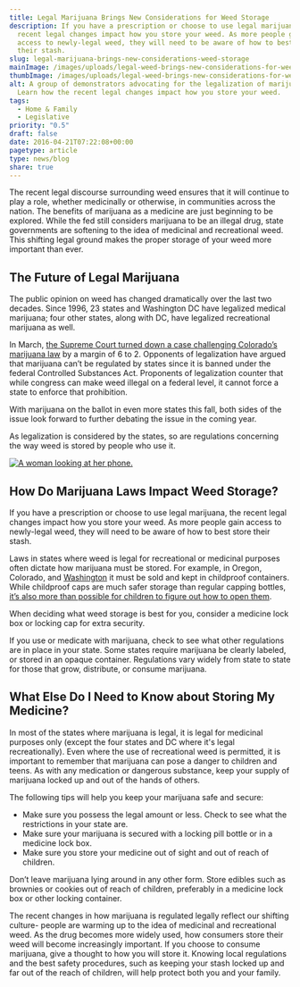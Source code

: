 ```yaml
---
title: Legal Marijuana Brings New Considerations for Weed Storage
description: If you have a prescription or choose to use legal marijuana, the
  recent legal changes impact how you store your weed. As more people gain
  access to newly-legal weed, they will need to be aware of how to best store
  their stash.
slug: legal-marijuana-brings-new-considerations-weed-storage
mainImage: /images/uploads/legal-weed-brings-new-considerations-for-weed-storage.jpg
thumbImage: /images/uploads/legal-weed-brings-new-considerations-for-weed-storage.jpg
alt: A group of demonstrators advocating for the legalization of marijuana.
  Learn how the recent legal changes impact how you store your weed.
tags:
  - Home & Family
  - Legislative
priority: "0.5"
draft: false
date: 2016-04-21T07:22:08+00:00
pagetype: article
type: news/blog
share: true
---
```

The recent legal discourse surrounding weed ensures that it will continue to play a role, whether medicinally or otherwise, in communities across the nation. The benefits of marijuana as a medicine are just beginning to be explored. While the fed still considers marijuana to be an illegal drug, state governments are softening to the idea of medicinal and recreational weed. This shifting legal ground makes the proper storage of your weed more important than ever.

## The Future of Legal Marijuana

The public opinion on weed has changed dramatically over the last two decades. Since 1996, 23 states and Washington DC have legalized medical marijuana; four other states, along with DC, have legalized recreational marijuana as well.

In March, [the Supreme Court turned down a case challenging Colorado’s marijuana law](https://www.washingtonpost.com/news/wonk/wp/2016/03/21/what-todays-supreme-court-decision-means-for-the-future-of-legal-weed/) by a margin of 6 to 2. Opponents of legalization have argued that marijuana can’t be regulated by states since it is banned under the federal Controlled Substances Act. Proponents of legalization counter that while congress can make weed illegal on a federal level, it cannot force a state to enforce that prohibition.

With marijuana on the ballot in even more states this fall, both sides of the issue look forward to further debating the issue in the coming year.

As legalization is considered by the states, so are regulations concerning the way weed is stored by people who use it.

[![A woman looking at her phone.](/images/uploads/rxguardian-well-rx-graphic.jpg "Save up to 80 percent on prescription drugs.")](https://www.wellrx.com/rx-discount-card/enroll/?invitecode=SaferLock%20&utm_source=SaferLock%20&utm_medium=affiliate&utm_campaign=%3cblogs%3E "WellRx Link")

## How Do Marijuana Laws Impact Weed Storage?

If you have a prescription or choose to use legal marijuana, the recent legal changes impact how you store your weed. As more people gain access to newly-legal weed, they will need to be aware of how to best store their stash.

Laws in states where weed is legal for recreational or medicinal purposes often dictate how marijuana must be stored. For example, in Oregon, Colorado, and [Washington](http://apps.leg.wa.gov/wac/default.aspx?cite=314-55-105) it must be sold and kept in childproof containers. While childproof caps are much safer storage than regular capping bottles, [it’s also more than possible for children to figure out how to open them](/news/blog/childproof-caps-vs-combination-locking-caps-whats-the-difference).

When deciding what weed storage is best for you, consider a medicine lock box or locking cap for extra security.

If you use or medicate with marijuana, check to see what other regulations are in place in your state. Some states require marijuana be clearly labeled, or stored in an opaque container. Regulations vary widely from state to state for those that grow, distribute, or consume marijuana.

## What Else Do I Need to Know about Storing My Medicine?

In most of the states where marijuana is legal, it is legal for medicinal purposes only (except the four states and DC where it's legal recreationally). Even where the use of recreational weed is permitted, it is important to remember that marijuana can pose a danger to children and teens. As with any medication or dangerous substance, keep your supply of marijuana locked up and out of the hands of others.

The following tips will help you keep your marijuana safe and secure:

* Make sure you possess the legal amount or less. Check to see what the restrictions in your state are.
* Make sure your marijuana is secured with a locking pill bottle or in a medicine lock box.
* Make sure you store your medicine out of sight and out of reach of children.

Don’t leave marijuana lying around in any other form. Store edibles such as brownies or cookies out of reach of children, preferably in a medicine lock box or other locking container.

The recent changes in how marijuana is regulated legally reflect our shifting culture- people are warming up to the idea of medicinal and recreational weed. As the drug becomes more widely used, how consumers store their weed will become increasingly important. If you choose to consume marijuana, give a thought to how you will store it. Knowing local regulations and the best safety procedures, such as keeping your stash locked up and far out of the reach of children, will help protect both you and your family.